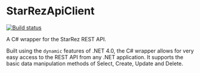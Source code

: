 StarRezApiClient
================

[![Build status](https://ci.appveyor.com/api/projects/status/0oc5l69nfl7636u1?svg=true)](https://ci.appveyor.com/project/StarRezDev/starrezapiclient)

A C# wrapper for the StarRez REST API.

Built using the `dynamic` features of .NET 4.0, the C# wrapper allows for very easy access to the REST API from any .NET application. It supports the basic data manipulation methods of Select, Create, Update and Delete.
